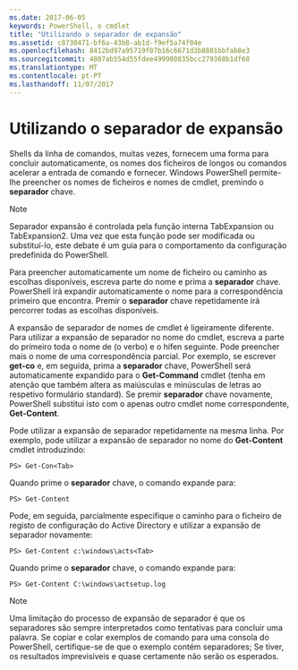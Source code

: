 ```yaml
---
ms.date: 2017-06-05
keywords: PowerShell, o cmdlet
title: "Utilizando o separador de expansão"
ms.assetid: c8730471-bf6a-43b8-ab1d-f9ef5a74f04e
ms.openlocfilehash: 8412bd97a95719f07b16c6671d3b8801bbfab8e3
ms.sourcegitcommit: 4807ab554d55fdee499980835bcc279368b1df68
ms.translationtype: MT
ms.contentlocale: pt-PT
ms.lasthandoff: 11/07/2017
---
```

# <a name="using-tab-expansion"></a>Utilizando o separador de expansão
Shells da linha de comandos, muitas vezes, fornecem uma forma para concluir automaticamente, os nomes dos ficheiros de longos ou comandos acelerar a entrada de comando e fornecer. Windows PowerShell permite-lhe preencher os nomes de ficheiros e nomes de cmdlet, premindo o **separador** chave.

> [!NOTE]
> Separador expansão é controlada pela função interna TabExpansion ou TabExpansion2. Uma vez que esta função pode ser modificada ou substituí-lo, este debate é um guia para o comportamento da configuração predefinida do PowerShell.

Para preencher automaticamente um nome de ficheiro ou caminho as escolhas disponíveis, escreva parte do nome e prima a **separador** chave. PowerShell irá expandir automaticamente o nome para a correspondência primeiro que encontra. Premir o **separador** chave repetidamente irá percorrer todas as escolhas disponíveis.

A expansão de separador de nomes de cmdlet é ligeiramente diferente. Para utilizar a expansão de separador no nome do cmdlet, escreva a parte do primeiro toda o nome de (o verbo) e o hífen seguinte. Pode preencher mais o nome de uma correspondência parcial. Por exemplo, se escrever **get-co** e, em seguida, prima a **separador** chave, PowerShell será automaticamente expandido para o **Get-Command** cmdlet (tenha em atenção que também altera as maiúsculas e minúsculas de letras ao respetivo formulário standard). Se premir **separador** chave novamente, PowerShell substitui isto com o apenas outro cmdlet nome correspondente, **Get-Content**.

Pode utilizar a expansão de separador repetidamente na mesma linha. Por exemplo, pode utilizar a expansão de separador no nome do **Get-Content** cmdlet introduzindo:

```
PS> Get-Con<Tab>
```

Quando prime o **separador** chave, o comando expande para:

```
PS> Get-Content
```

Pode, em seguida, parcialmente especifique o caminho para o ficheiro de registo de configuração do Active Directory e utilizar a expansão de separador novamente:

```
PS> Get-Content c:\windows\acts<Tab>
```

Quando prime o **separador** chave, o comando expande para:

```
PS> Get-Content C:\windows\actsetup.log
```

> [!NOTE]
> Uma limitação do processo de expansão de separador é que os separadores são sempre interpretados como tentativas para concluir uma palavra. Se copiar e colar exemplos de comando para uma consola do PowerShell, certifique-se de que o exemplo contém separadores; Se tiver, os resultados imprevisíveis e quase certamente não serão os esperados.

